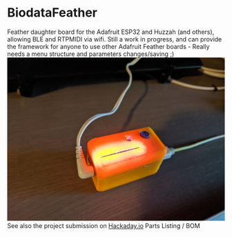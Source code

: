 # BiodataFeather
Feather daughter board for the Adafruit ESP32 and Huzzah (and others), allowing BLE and RTPMIDI via wifi.
Still a work in progress, and can provide the framework for anyone to use other Adafruit Feather boards
     - Really needs a menu structure and parameters changes/saving ;)
![Biodata BLE and Wifi MIDI](/BiodataFeather.jpg)
See also the project submission on [Hackaday.io](https://hackaday.io/project/168811-biodata-sonification-feather)
Parts Listing / BOM


